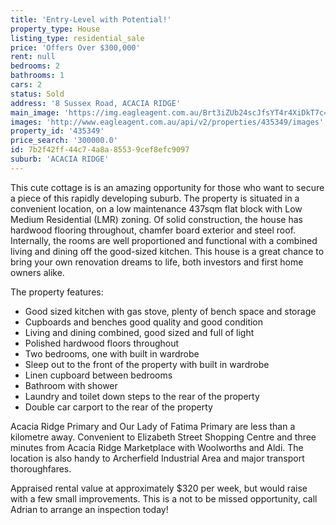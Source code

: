 ```yaml
---
title: 'Entry-Level with Potential!'
property_type: House
listing_type: residential_sale
price: 'Offers Over $300,000'
rent: null
bedrooms: 2
bathrooms: 1
cars: 2
status: Sold
address: '8 Sussex Road, ACACIA RIDGE'
main_image: 'https://img.eagleagent.com.au/Brt3iZUb24scJfsYT4r4XiDkT7c=/1280x854/smart/https://s3-us-west-2.amazonaws.com/eagleagent-orig/images/6823459/121485018-image-M.jpg'
images: 'http://www.eagleagent.com.au/api/v2/properties/435349/images'
property_id: '435349'
price_search: '300000.0'
id: 7b2f42ff-44c7-4a8a-8553-9cef8efc9097
suburb: 'ACACIA RIDGE'
---
```

This cute cottage is is an amazing opportunity for those who want to secure a piece of this rapidly developing suburb. The property is situated in a convenient location, on a low maintenance 437sqm flat block with Low Medium Residential (LMR) zoning. Of solid construction, the house has hardwood flooring throughout, chamfer board exterior and steel roof. Internally, the rooms are well proportioned and functional with a combined living and dining off the good-sized kitchen. This house is a great chance to bring your own renovation dreams to life, both investors and first home owners alike.

The property features:

*  Good sized kitchen with gas stove, plenty of bench space and storage
*  Cupboards and benches good quality and good condition
*  Living and dining combined, good sized and full of light
*  Polished hardwood floors throughout
*  Two bedrooms, one with built in wardrobe
*  Sleep out to the front of the property with built in wardrobe
*  Linen cupboard between bedrooms
*  Bathroom with shower
*  Laundry and toilet down steps to the rear of the property
*  Double car carport to the rear of the property

Acacia Ridge Primary and Our Lady of Fatima Primary are less than a kilometre away. Convenient to Elizabeth Street Shopping Centre and three minutes from Acacia Ridge Marketplace with Woolworths and Aldi. The location is also handy to Archerfield Industrial Area and major transport thoroughfares.

Appraised rental value at approximately $320 per week, but would raise with a few small improvements. This is a not to be missed opportunity, call Adrian to arrange an inspection today!